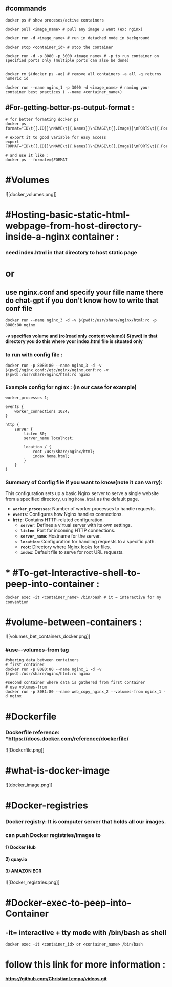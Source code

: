 
## #commands
~~~
docker ps # show proceses/active containers

docker pull <image_name> # pull any image u want (ex: nginx)

docker run -d <image_name> # run in detached mode in background

docker stop <container_id> # stop the container

docker run -d -p 8080 -p 3000 <image_name> # -p to run container on specified ports only (multiple ports can also be done)


docker rm $(docker ps -aq) # remove all containers -a all -q returns numeric id

docker run --name nginx_1 -p 3000 -d <image_name> # naming your container best practices ( --name <container_name>)

~~~

## #For-getting-better-ps-output-format :

~~~
# for better formating docker ps 
docker ps --format="ID\t{{.ID}}\nNAME\t{{.Names}}\nIMAGE\t{{.Image}}\nPORTS\t{{.Ports}}\nCOMMAND\t{{.Command}}\nCREATED\t{{.CreatedAt}}\nSTATUS\t{{.Status}}\n"

# export it to good variable for easy access 
export FORMAT="ID\t{{.ID}}\nNAME\t{{.Names}}\nIMAGE\t{{.Image}}\nPORTS\t{{.Ports}}\nCOMMAND\t{{.Command}}\nCREATED\t{{.CreatedAt}}\nSTATUS\t{{.Status}}\n"

# and use it like : 
docker ps --formate=$FORMAT

~~~

#  #Volumes 

![[docker_volumes.png]]

# #Hosting-basic-static-html-webpage-from-host-directory-inside-a-nginx container :

### need index.html in that directory to host static page
# or 
## use nginx.conf and specify your fille name there do chat-gpt if you don't know how to write that conf file 


~~~
docker run --name nginx_3 -d -v $(pwd):/usr/share/nginx/html:ro -p 8080:80 nginx
~~~

#### -v specifies volume  and (ro(read only content volume)) $(pwd) in that directory you do this where your index.html file is situated only

### to run with config file :

~~~
docker run -p 8080:80 --name nginx_3 -d -v $(pwd)/nginx.conf:/etc/nginx/nginx.conf:ro -v $(pwd):/usr/share/nginx/html:ro nginx
~~~

### Example config for nginx : (in our case for example)

~~~
worker_processes 1;

events {
    worker_connections 1024;
}

http {
    server {
        listen 80;
        server_name localhost;

        location / {
            root /usr/share/nginx/html;
            index home.html;
        }
    }
}
~~~

### Summary  of Config file if you want to know(note it can varry):

This configuration sets up a basic Nginx server to serve a single website from a specified directory, using `home.html` as the default page.

- **`worker_processes`**: Number of worker processes to handle requests.
- **`events`**: Configures how Nginx handles connections.
- **`http`**: Contains HTTP-related configuration.
    - **`server`**: Defines a virtual server with its own settings.
    - **`listen`**: Port for incoming HTTP connections.
    - **`server_name`**: Hostname for the server.
    - **`location`**: Configuration for handling requests to a specific path.
    - **`root`**: Directory where Nginx looks for files.
    - **`index`**: Default file to serve for root URL requests.



#  * #To-get-Interactive-shell-to-peep-into-container :


~~~
docker exec -it <container_name> /bin/bash # it = interactive for my convention
~~~


# #volume-between-containers :

![[volumes_bet_containers_docker.png]]

###  #use--volumes-from tag  
~~~
#sharing data between containers 
# first container
docker run -p 8080:80 --name nginx_1 -d -v $(pwd):/usr/share/nginx/html:ro nginx

#second container where data is gathered from first container
# use volumes-from
docker run -p 8081:80 --name web_copy_nginx_2 --volumes-from nginx_1 -d nginx 

~~~



#  #Dockerfile 

### Dockerfile reference: *https://docs.docker.com/reference/dockerfile/



![[Dockerfile.png]]


# #what-is-docker-image

![[docker_image.png]]

# #Docker-registries

### Docker registry: It is computer server that holds all our  images. 

### can push Docker registries/images to 
#### 1) Docker Hub
#### 2) quay.io
#### 3) AMAZON ECR

![[Docker_registries.png]]



# #Docker-exec-to-peep-into-Container

## -it= interactive + tty mode  with /bin/bash as shell 

~~~
docker exec -it <container_id> or <container_name> /bin/bash 
~~~


# follow this link for more information : 

**https://github.com/ChristianLempa/videos.git**
